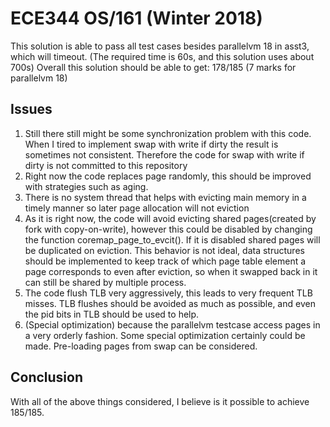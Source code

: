 ECE344 OS/161 (Winter 2018)
=========================
This solution is able to pass all test cases besides parallelvm 18 in asst3, which will timeout. (The required time is 60s, and this solution uses about 700s)
Overall this solution should be able to get: 178/185 (7 marks for parallelvm 18)

Issues
--------
1. Still there still might be some synchronization problem with this code. When I tired to implement swap with write if dirty the result is sometimes not consistent. Therefore the code for swap with write if dirty is not committed to this repository
2. Right now the code replaces page randomly, this should be improved with strategies such as aging.
3. There is no system thread that helps with evicting main memory in a timely manner so later page allocation will not eviction
4. As it is right now, the code will avoid evicting shared pages(created by fork with copy-on-write), however this could be disabled by changing the function coremap_page_to_evcit(). If it is disabled shared pages will be duplicated on eviction. This behavior is not ideal, data structures should be implemented to keep track of which page table element a page corresponds to even after eviction, so when it swapped back in it can still be shared by multiple process.
5. The code flush TLB very aggressively, this leads to very frequent TLB misses. TLB flushes should be avoided as much as possible, and even the pid bits in TLB should be used to help.
6. (Special optimization) because the parallelvm testcase access pages in a very orderly fashion. Some special optimization certainly could be made. Pre-loading pages from swap can be considered.

Conclusion
---------------
With all of the above things considered, I believe is it possible to achieve 185/185.
